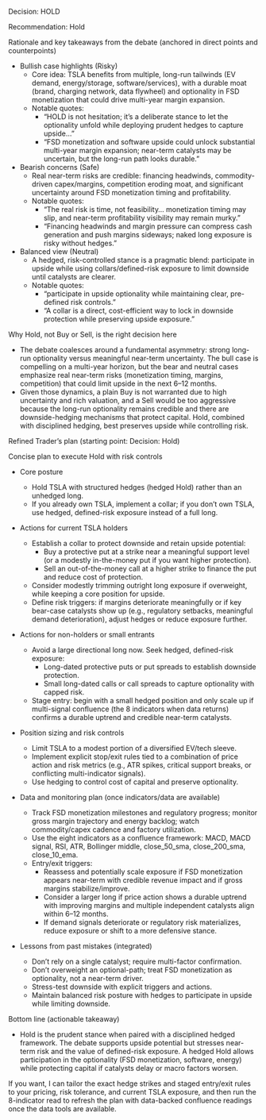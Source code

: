 Decision: HOLD

Recommendation: Hold

Rationale and key takeaways from the debate (anchored in direct points and counterpoints)

- Bullish case highlights (Risky)
  - Core idea: TSLA benefits from multiple, long-run tailwinds (EV demand, energy/storage, software/services), with a durable moat (brand, charging network, data flywheel) and optionality in FSD monetization that could drive multi-year margin expansion.
  - Notable quotes: 
    - “HOLD is not hesitation; it’s a deliberate stance to let the optionality unfold while deploying prudent hedges to capture upside…” 
    - “FSD monetization and software upside could unlock substantial multi-year margin expansion; near-term catalysts may be uncertain, but the long-run path looks durable.”
- Bearish concerns (Safe)
  - Real near-term risks are credible: financing headwinds, commodity-driven capex/margins, competition eroding moat, and significant uncertainty around FSD monetization timing and profitability.
  - Notable quotes:
    - “The real risk is time, not feasibility… monetization timing may slip, and near-term profitability visibility may remain murky.”
    - “Financing headwinds and margin pressure can compress cash generation and push margins sideways; naked long exposure is risky without hedges.”
- Balanced view (Neutral)
  - A hedged, risk-controlled stance is a pragmatic blend: participate in upside while using collars/defined-risk exposure to limit downside until catalysts are clearer.
  - Notable quotes:
    - “participate in upside optionality while maintaining clear, pre-defined risk controls.”
    - “A collar is a direct, cost-efficient way to lock in downside protection while preserving upside exposure.”

Why Hold, not Buy or Sell, is the right decision here
- The debate coalesces around a fundamental asymmetry: strong long-run optionality versus meaningful near-term uncertainty. The bull case is compelling on a multi-year horizon, but the bear and neutral cases emphasize real near-term risks (monetization timing, margins, competition) that could limit upside in the next 6–12 months.
- Given those dynamics, a plain Buy is not warranted due to high uncertainty and rich valuation, and a Sell would be too aggressive because the long-run optionality remains credible and there are downside-hedging mechanisms that protect capital. Hold, combined with disciplined hedging, best preserves upside while controlling risk.

Refined Trader’s plan (starting point: Decision: Hold)

Concise plan to execute Hold with risk controls

- Core posture
  - Hold TSLA with structured hedges (hedged Hold) rather than an unhedged long.
  - If you already own TSLA, implement a collar; if you don’t own TSLA, use hedged, defined-risk exposure instead of a full long.

- Actions for current TSLA holders
  - Establish a collar to protect downside and retain upside potential:
    - Buy a protective put at a strike near a meaningful support level (or a modestly in-the-money put if you want higher protection).
    - Sell an out-of-the-money call at a higher strike to finance the put and reduce cost of protection.
  - Consider modestly trimming outright long exposure if overweight, while keeping a core position for upside.
  - Define risk triggers: if margins deteriorate meaningfully or if key bear-case catalysts show up (e.g., regulatory setbacks, meaningful demand deterioration), adjust hedges or reduce exposure further.

- Actions for non-holders or small entrants
  - Avoid a large directional long now. Seek hedged, defined-risk exposure:
    - Long-dated protective puts or put spreads to establish downside protection.
    - Small long-dated calls or call spreads to capture optionality with capped risk.
  - Stage entry: begin with a small hedged position and only scale up if multi-signal confluence (the 8 indicators when data returns) confirms a durable uptrend and credible near-term catalysts.

- Position sizing and risk controls
  - Limit TSLA to a modest portion of a diversified EV/tech sleeve.
  - Implement explicit stop/exit rules tied to a combination of price action and risk metrics (e.g., ATR spikes, critical support breaks, or conflicting multi-indicator signals).
  - Use hedging to control cost of capital and preserve optionality.

- Data and monitoring plan (once indicators/data are available)
  - Track FSD monetization milestones and regulatory progress; monitor gross margin trajectory and energy backlog; watch commodity/capex cadence and factory utilization.
  - Use the eight indicators as a confluence framework: MACD, MACD signal, RSI, ATR, Bollinger middle, close_50_sma, close_200_sma, close_10_ema.
  - Entry/exit triggers:
    - Reassess and potentially scale exposure if FSD monetization appears near-term with credible revenue impact and if gross margins stabilize/improve.
    - Consider a larger long if price action shows a durable uptrend with improving margins and multiple independent catalysts align within 6–12 months.
    - If demand signals deteriorate or regulatory risk materializes, reduce exposure or shift to a more defensive stance.

- Lessons from past mistakes (integrated)
  - Don’t rely on a single catalyst; require multi-factor confirmation.
  - Don’t overweight an optional-path; treat FSD monetization as optionality, not a near-term driver.
  - Stress-test downside with explicit triggers and actions.
  - Maintain balanced risk posture with hedges to participate in upside while limiting downside.

Bottom line (actionable takeaway)
- Hold is the prudent stance when paired with a disciplined hedged framework. The debate supports upside potential but stresses near-term risk and the value of defined-risk exposure. A hedged Hold allows participation in the optionality (FSD monetization, software, energy) while protecting capital if catalysts delay or macro factors worsen.

If you want, I can tailor the exact hedge strikes and staged entry/exit rules to your pricing, risk tolerance, and current TSLA exposure, and then run the 8-indicator read to refresh the plan with data-backed confluence readings once the data tools are available.